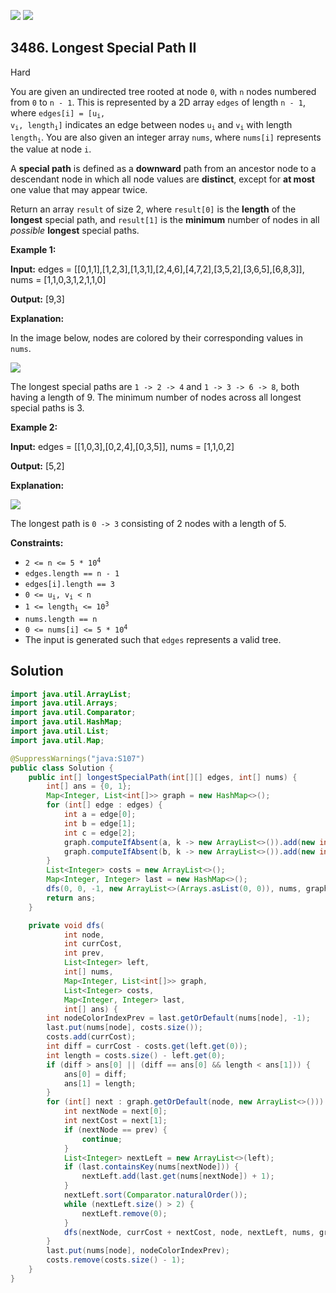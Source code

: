 [![](https://img.shields.io/github/stars/javadev/LeetCode-in-Java?label=Stars&style=flat-square)](https://github.com/javadev/LeetCode-in-Java)
[![](https://img.shields.io/github/forks/javadev/LeetCode-in-Java?label=Fork%20me%20on%20GitHub%20&style=flat-square)](https://github.com/javadev/LeetCode-in-Java/fork)

## 3486\. Longest Special Path II

Hard

You are given an undirected tree rooted at node `0`, with `n` nodes numbered from `0` to `n - 1`. This is represented by a 2D array `edges` of length `n - 1`, where <code>edges[i] = [u<sub>i</sub>, v<sub>i</sub>, length<sub>i</sub>]</code> indicates an edge between nodes <code>u<sub>i</sub></code> and <code>v<sub>i</sub></code> with length <code>length<sub>i</sub></code>. You are also given an integer array `nums`, where `nums[i]` represents the value at node `i`.

A **special path** is defined as a **downward** path from an ancestor node to a descendant node in which all node values are **distinct**, except for **at most** one value that may appear twice.

Return an array `result` of size 2, where `result[0]` is the **length** of the **longest** special path, and `result[1]` is the **minimum** number of nodes in all _possible_ **longest** special paths.

**Example 1:**

**Input:** edges = \[\[0,1,1],[1,2,3],[1,3,1],[2,4,6],[4,7,2],[3,5,2],[3,6,5],[6,8,3]], nums = [1,1,0,3,1,2,1,1,0]

**Output:** [9,3]

**Explanation:**

In the image below, nodes are colored by their corresponding values in `nums`.

![](https://assets.leetcode.com/uploads/2025/02/18/e1.png)

The longest special paths are `1 -> 2 -> 4` and `1 -> 3 -> 6 -> 8`, both having a length of 9. The minimum number of nodes across all longest special paths is 3.

**Example 2:**

**Input:** edges = \[\[1,0,3],[0,2,4],[0,3,5]], nums = [1,1,0,2]

**Output:** [5,2]

**Explanation:**

![](https://assets.leetcode.com/uploads/2025/02/18/e2.png)

The longest path is `0 -> 3` consisting of 2 nodes with a length of 5.

**Constraints:**

*   <code>2 <= n <= 5 * 10<sup>4</sup></code>
*   `edges.length == n - 1`
*   `edges[i].length == 3`
*   <code>0 <= u<sub>i</sub>, v<sub>i</sub> < n</code>
*   <code>1 <= length<sub>i</sub> <= 10<sup>3</sup></code>
*   `nums.length == n`
*   <code>0 <= nums[i] <= 5 * 10<sup>4</sup></code>
*   The input is generated such that `edges` represents a valid tree.

## Solution

```java
import java.util.ArrayList;
import java.util.Arrays;
import java.util.Comparator;
import java.util.HashMap;
import java.util.List;
import java.util.Map;

@SuppressWarnings("java:S107")
public class Solution {
    public int[] longestSpecialPath(int[][] edges, int[] nums) {
        int[] ans = {0, 1};
        Map<Integer, List<int[]>> graph = new HashMap<>();
        for (int[] edge : edges) {
            int a = edge[0];
            int b = edge[1];
            int c = edge[2];
            graph.computeIfAbsent(a, k -> new ArrayList<>()).add(new int[] {b, c});
            graph.computeIfAbsent(b, k -> new ArrayList<>()).add(new int[] {a, c});
        }
        List<Integer> costs = new ArrayList<>();
        Map<Integer, Integer> last = new HashMap<>();
        dfs(0, 0, -1, new ArrayList<>(Arrays.asList(0, 0)), nums, graph, costs, last, ans);
        return ans;
    }

    private void dfs(
            int node,
            int currCost,
            int prev,
            List<Integer> left,
            int[] nums,
            Map<Integer, List<int[]>> graph,
            List<Integer> costs,
            Map<Integer, Integer> last,
            int[] ans) {
        int nodeColorIndexPrev = last.getOrDefault(nums[node], -1);
        last.put(nums[node], costs.size());
        costs.add(currCost);
        int diff = currCost - costs.get(left.get(0));
        int length = costs.size() - left.get(0);
        if (diff > ans[0] || (diff == ans[0] && length < ans[1])) {
            ans[0] = diff;
            ans[1] = length;
        }
        for (int[] next : graph.getOrDefault(node, new ArrayList<>())) {
            int nextNode = next[0];
            int nextCost = next[1];
            if (nextNode == prev) {
                continue;
            }
            List<Integer> nextLeft = new ArrayList<>(left);
            if (last.containsKey(nums[nextNode])) {
                nextLeft.add(last.get(nums[nextNode]) + 1);
            }
            nextLeft.sort(Comparator.naturalOrder());
            while (nextLeft.size() > 2) {
                nextLeft.remove(0);
            }
            dfs(nextNode, currCost + nextCost, node, nextLeft, nums, graph, costs, last, ans);
        }
        last.put(nums[node], nodeColorIndexPrev);
        costs.remove(costs.size() - 1);
    }
}
```